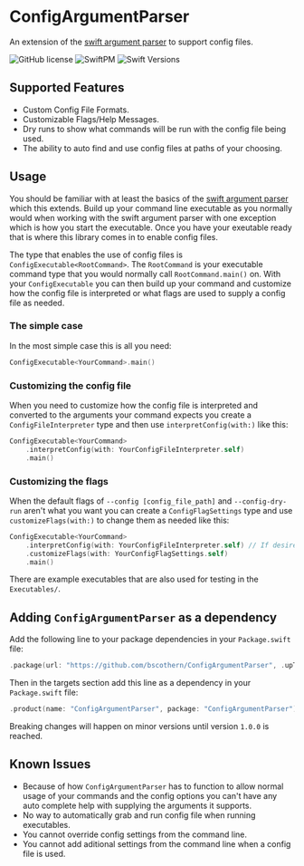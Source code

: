 # ConfigArgumentParser

An extension of the [swift argument parser](https://github.com/apple/swift-argument-parser) to support config files.

![GitHub license](https://img.shields.io/badge/license-MIT-lightgrey.svg)
![SwiftPM](https://img.shields.io/badge/SwiftPM-compatible-brightgreen.svg)
![Swift Versions](https://img.shields.io/badge/Swift-5.2+-orange.svg)

## Supported Features
* Custom Config File Formats.
* Customizable Flags/Help Messages.
* Dry runs to show what commands will be run with the config file being used.
* The ability to auto find and use config files at paths of your choosing.

## Usage
You should be familiar with at least the basics of the [swift argument parser](https://github.com/apple/swift-argument-parser) which this extends.
Build up your command line executable as you normally would when working with the swift argument parser with one exception which is how you start the executable. Once you have your exeutable ready that is where this library comes in to enable config files.

The type that enables the use of config files is `ConfigExecutable<RootCommand>`.
The `RootCommand` is your executable command type that you would normally call `RootCommand.main()` on.
With your `ConfigExecutable` you can then build up your command and customize how the config file is interpreted or what flags are used to supply a config file as needed.

### The simple case
In the most simple case this is all you need:
```swift
ConfigExecutable<YourCommand>.main()
```

### Customizing the config file
When you need to customize how the config file is interpreted and converted to the arguments your command expects you create a `ConfigFileInterpreter` type and then use `interpretConfig(with:)` like this:
```swift
ConfigExecutable<YourCommand>
    .interpretConfig(with: YourConfigFileInterpreter.self)
    .main()
```

### Customizing the flags
When the default flags of `--config [config_file_path]` and `--config-dry-run` aren't what you want you can create a `ConfigFlagSettings` type and use `customizeFlags(with:)` to change them as needed like this:
```swift
ConfigExecutable<YourCommand>
    .interpretConfig(with: YourConfigFileInterpreter.self) // If desired, this is not required
    .customizeFlags(with: YourConfigFlagSettings.self)
    .main()
```

There are example executables that are also used for testing in the `Executables/`.

## Adding `ConfigArgumentParser` as a dependency
Add the following line to your package dependencies in your `Package.swift` file:
```swift
.package(url: "https://github.com/bscothern/ConfigArgumentParser", .upToNextMinor(from: "0.3.0")),
```

Then in the targets section add this line as a dependency in your `Package.swift` file:
```swift
.product(name: "ConfigArgumentParser", package: "ConfigArgumentParser"),
```

Breaking changes will happen on minor versions until version `1.0.0` is reached.

## Known Issues
* Because of how `ConfigArgumentParser` has to function to allow normal usage of your commands and the config options you can't have any auto complete help with supplying the arguments it supports.
* No way to automatically grab and run config file when running executables.
* You cannot override config settings from the command line.
* You cannot add aditional settings from the command line when a config file is used.
